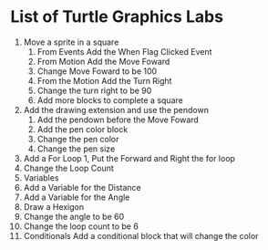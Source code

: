# List of Turtle Graphics Labs

1. Move a sprite in a square
   1. From Events Add the When Flag Clicked Event
   2. From Motion Add the Move Foward
   3. Change Move Foward to be 100
   4. From the Motion Add the Turn Right
   5. Change the turn right to be 90
   6. Add more blocks to complete a square
2. Add the drawing extension and use the pendown
   1. Add the pendown before the Move Foward
   2. Add the pen color block
   3. Change the pen color
   4. Change the pen size
3. Add a For Loop
  1, Put the Forward and Right the for loop
  2. Change the Loop Count
4. Variables
  1. Add a Variable for the Distance
  2. Add a Variable for the Angle
5. Draw a Hexigon
  1. Change the angle to be 60
  2. Change the loop count to be 6
6. Conditionals
  Add a conditional block that will change the color

